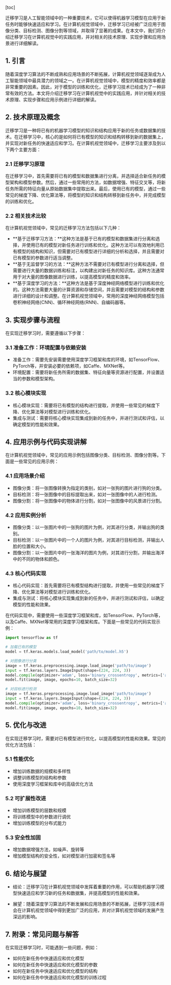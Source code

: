 
[toc]                    
                
                
迁移学习是人工智能领域中的一种重要技术，它可以使得机器学习模型在应用于新任务时能够快速适应和学习。在计算机视觉领域中，迁移学习已经被广泛应用于图像分类、目标检测、图像分割等领域，并取得了显著的成果。在本文中，我们将介绍迁移学习在计算机视觉中的实践应用，并对相关的技术原理、实现步骤和应用场景进行详细解读。

## 1. 引言

随着深度学习算法的不断成熟和应用场景的不断拓展，计算机视觉领域逐渐成为人工智能领域中最具潜力的领域之一。在计算机视觉领域中，模型的精度和效率都是非常重要的因素。因此，对于模型的训练和优化，迁移学习技术已经成为了一种非常有效的方法。本文将介绍迁移学习在计算机视觉中的实践应用，并针对相关的技术原理、实现步骤和应用示例进行详细的解读。

## 2. 技术原理及概念

迁移学习是一种将已有的机器学习模型的知识和结构应用于新的任务或数据集的技术。在迁移学习中，核心的是如何将已有模型的知识和结构转移到新的数据集上，并实现对新任务的快速适应和学习。在计算机视觉领域中，迁移学习主要涉及到以下两个主要方面：

### 2.1 迁移学习原理

在迁移学习中，首先需要将已有的模型和数据集进行分离，并选择适合新任务的模型架构和模型参数。然后，通过一些常用的方法，如数据增强、特征交叉等，将新任务所需的特征向量从原始数据集中提取出来。最后，使用已有的模型，通过一些常见的梯度下降、优化算法等，将模型的知识和结构转移到新任务中，并完成模型的训练和优化。

### 2.2 相关技术比较

在计算机视觉领域中，常见的迁移学习方法包括以下几种：

- **基于迁移学习方法：**这种方法是基于已有的模型和数据集进行分离和选择，并使用已有的模型对新任务进行训练和优化。这种方法可以有效地利用已有模型的结构和知识，但需要对已有模型进行详细的分析和选择，并且需要对已有模型的参数进行适当调整。
- **基于无监督学习的方法：**这种方法不需要对已有模型进行分离和选择，但需要进行大量的数据训练和标注，以构建出对新任务的知识库。这种方法通常用于对大量的图像数据进行训练，以提高模型的精度和效率。
- **基于深度学习的方法：**这种方法是基于深度神经网络模型进行训练和优化的。这种方法需要大量的计算资源和存储空间，并且需要对模型的结构和参数进行详细的设计和调整。在计算机视觉领域中，常用的深度神经网络模型包括卷积神经网络(CNN)、循环神经网络(RNN)、自编码器等。

## 3. 实现步骤与流程

在实现迁移学习时，需要遵循以下步骤：

### 3.1 准备工作：环境配置与依赖安装

- 准备工作：需要先安装需要使用深度学习框架和库的环境，如TensorFlow、PyTorch等，并安装必要的依赖项，如Caffe、MXNet等。
- 环境配置：需要将新任务所需的数据集、特征向量等资源进行配置，并设置适当的参数和模型架构。

### 3.2 核心模块实现

- 核心模块实现：需要将已有模型的结构进行提取，并使用一些常见的梯度下降、优化算法等对模型进行训练和优化。
- 集成与测试：需要将核心模块实现集成到新的任务中，并进行测试和评估，以确定模型的性能和效果。

## 4. 应用示例与代码实现讲解

在计算机视觉领域中，常见的应用示例包括图像分类、目标检测、图像分割等。下面是一些常见的应用示例：

### 4.1 应用场景介绍

- 图像分类：将一张图像转换为指定的类别，如对一张狗的图片进行狗的分类。
- 目标检测：将一张图像中的目标提取出来，如对一张图像中的人进行检测。
- 图像分割：将一张图像中的物体进行分割，如对一张图像中的风景进行分割。

### 4.2 应用实例分析

- 图像分类：以一张图片中的一张狗的图片为例，对其进行分类，并输出狗的类别。
- 目标检测：以一张图片中的一个人的图片为例，对其进行目标检测，并输出人脸的位置和大小。
- 图像分割：以一张图片中的一张海洋的图片为例，对其进行分割，并输出海洋中的不同的物体和颜色。

### 4.3 核心代码实现

- 核心代码实现：首先需要将已有模型结构进行提取，并使用一些常见的梯度下降、优化算法等对模型进行训练和优化。
- 集成与测试：将核心模块实现集成到新的任务中，并进行测试和评估，以确定模型的性能和效果。

在代码实现中，需要使用一些深度学习框架和库，如TensorFlow、PyTorch等，以及Caffe、MXNet等常用的深度学习框架和库。下面是一些常见的代码实现示例：

```python
import tensorflow as tf

# 加载已有的模型
model = tf.keras.models.load_model('path/to/model.h5')

# 对图像进行分类
image = tf.keras.preprocessing.image.load_image('path/to/image')
input = tf.keras.layers.ImageInput(shape=(224, 224, 3))
model.compile(optimizer='adam', loss='binary_crossentropy', metrics=['accuracy'])
model.fit(image, image, epochs=10, batch_size=32)

# 对目标进行检测
image = tf.keras.preprocessing.image.load_image('path/to/image')
input = tf.keras.layers.ImageInput(shape=(224, 224, 3))
model.compile(optimizer='adam', loss='binary_crossentropy', metrics=['accuracy'])
model.fit(image, image, epochs=10, batch_size=32)
```


## 5. 优化与改进

在实现迁移学习时，需要对已有模型进行优化，以提高模型的性能和效果。常见的优化方法包括：

### 5.1 性能优化

- 增加训练数据的规模和多样性
- 调整训练模型的结构和参数
- 使用深度学习框架和库中的高级优化方法

### 5.2 可扩展性改进

- 增加训练模型的层数和规模
- 将训练模型中的参数进行调优
- 增加训练模型的分布式能力

### 5.3 安全性加固

- 增加数据增强方法，如噪声、旋转等
- 增加模型结构的安全性，如对模型进行加密和签名等

## 6. 结论与展望

- 结论：迁移学习在计算机视觉领域中发挥着重要的作用，可以帮助机器学习模型快速适应和学习新的任务和数据集，并提高模型的性能和效果。

- 展望：随着深度学习算法的不断发展和应用场景的不断拓展，迁移学习技术将会在计算机视觉领域中得到更加广泛的应用，并对计算机视觉领域的发展产生深远的影响。

## 7. 附录：常见问题与解答

在实现迁移学习时，可能遇到一些问题，例如：

- 如何在新任务中快速适应和优化模型
- 如何在新任务中快速适应和优化模型的参数
- 如何在新任务中快速适应和优化模型的结构
- 如何在新任务中快速适应和优化模型的训练过程

